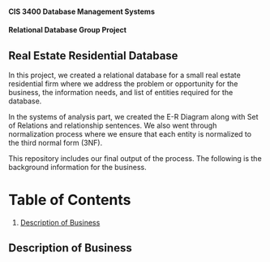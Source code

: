 #### CIS 3400 Database Management Systems 
#### Relational Database Group Project
## Real Estate Residential Database

In this project, we created a relational database for a small real estate residential firm where we address the problem or opportunity for the business, the information needs, and list of entities required for the database. 

In the systems of analysis part, we created the E-R Diagram along with Set of Relations and relationship sentences.
We also went through normalization process where we ensure that each entity is normalized to the third normal form (3NF). 

This repository includes our final output of the process. 
The following is the background information for the business.

# Table of Contents
1. [Description of Business](#description)

## Description of Business <a name="description"></a>



